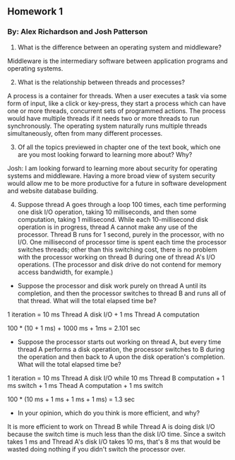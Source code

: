 ## Homework 1
### By: Alex Richardson and Josh Patterson

1. What is the difference between an operating system and middleware?

Middleware is the intermediary software between application programs and operating systems.

2. What is the relationship between threads and processes?

A process is a container for threads. When a user executes a task via some form of input, like a click or key-press, they start a process which can have one or more threads, concurrent sets of programmed actions. The process would have multiple threads if it needs two or more threads to run synchronously. The operating system naturally runs multiple threads simultaneously, often from many different processes.

3. Of all the topics previewed in chapter one of the text book, which one are you most looking forward to learning more about? Why?

Josh: I am looking forward to learning more about security for operating systems and middleware. Having a more broad view of system security would allow me to be more productive for a future in software development and website database building.

4. Suppose thread A goes through a loop 100 times, each time performing one disk I/O operation, taking 10 milliseconds, and then some computation, taking 1 millisecond. While each 10-millisecond disk operation is in progress, thread A cannot make any use of the processor. Thread B runs for 1 second, purely in the processor, with no I/O. One millisecond of processor time is spent each time the processor switches threads; other than this switching cost, there is no problem with the processor working on thread B during one of thread A's I/O operations. (The processor and disk drive do not contend for memory access bandwidth, for example.)

- Suppose the processor and disk work purely on thread A until its completion, and then the processor switches to thread B and runs all of that thread. What will the total elapsed time be?

1 iteration = 10 ms Thread A disk I/O + 1 ms Thread A computation

100 * (10 + 1 ms) + 1000 ms + 1ms = 2.101 sec

- Suppose the processor starts out working on thread A, but every time thread A performs a disk operation, the processor switches to B during the operation and then back to A upon the disk operation's completion. What will the total elapsed time be?

1 iteration = 10 ms Thread A disk I/O while 10 ms Thread B computation + 1 ms switch + 1 ms Thead A computation  + 1 ms switch

100 * (10 ms + 1 ms + 1 ms + 1 ms) = 1.3 sec

- In your opinion, which do you think is more efficient, and why?

It is more efficient to work on Thread B while Thread A is doing disk I/O because the switch time is much less than the disk I/O time. Since a switch takes 1 ms and Thread A's disk I/O takes 10 ms, that's 8 ms that would be wasted doing nothing if you didn't switch the processor over.
